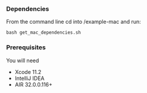 ### Dependencies
From the command line cd into /example-mac and run:

```shell
bash get_mac_dependencies.sh
```

### Prerequisites

You will need

- Xcode 11.2
- IntelliJ IDEA
- AIR 32.0.0.116+
